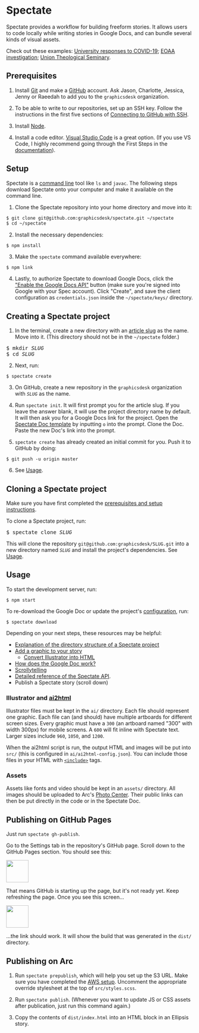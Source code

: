 # Spectate

Spectate provides a workflow for building freeform stories. It allows users to code locally while writing stories in Google Docs, and can bundle several kinds of visual assets.

Check out these examples: [University responses to COVID-19](https://www.columbiaspectator.com/news/2020/04/13/the-us-and-ivy-league-schools-were-late-to-respond-to-covid-19-data-shows-international-universities-did-better/); [EOAA investigation](https://www.columbiaspectator.com/eye-lead/2019/11/15/students-and-faculty-say-gender-based-harassment-and-discrimination-at-columbia-is-systemic-why-are-they-turning-away-from-the-system-built-to-address-it/); [Union Theological Seminary](https://github.com/graphicsdesk/uts).

## Prerequisites

1. Install [Git](https://git-scm.com/book/en/v2/Getting-Started-Installing-Git) and make a [GitHub](https://github.com) account. Ask Jason, Charlotte, Jessica, Jenny or Raeedah to add you to the `graphicsdesk` organization.

2. To be able to write to our repositories, set up an SSH key. Follow the instructions in the first five sections of [Connecting to GitHub with SSH](https://help.github.com/en/articles/connecting-to-github-with-ssh).

3. Install [Node](https://nodejs.org/en/).

4. Install a code editor. [Visual Studio Code](https://code.visualstudio.com) is a great option. (If you use VS Code, I highly recommend going through the First Steps in the [documentation](https://code.visualstudio.com/docs)).

## Setup

Spectate is a [command line](https://vgkits.org/blog/what-is-a-terminal) tool like `ls` and `javac`. The following steps download Spectate onto your computer and make it available on the command line.

1. Clone the Spectate repository into your home directory and move into it:

```sh
$ git clone git@github.com:graphicsdesk/spectate.git ~/spectate
$ cd ~/spectate
```

2. Install the necessary dependencies:

```
$ npm install
```

3. Make the `spectate` command available everywhere:

```
$ npm link
```

4. Lastly, to authorize Spectate to download Google Docs, click the ["Enable the Google Docs API"](https://developers.google.com/docs/api/quickstart/nodejs) button (make sure you're signed into Google with your Spec account). Click "Create", and save the client configuration as `credentials.json` inside the `~/spectate/keys/` directory.

## Creating a Spectate project

1. In the terminal, create a new directory with an [article slug](https://github.com/graphicsdesk/spectate/wiki/API-Documentation#slug) as the name. Move into it. (This directory should not be in the `~/spectate` folder.)

<pre>
$ mkdir <var>SLUG</var>
$ cd <var>SLUG</var>
</pre>

2. Next, run:

```
$ spectate create
```

3. On GitHub, create a new repository in the `graphicsdesk` organization with _`SLUG`_ as the name.

4. Run `spectate init`. It will first prompt you for the article slug. If you leave the answer blank, it will use the project directory name by default. It will then ask you for a Google Docs link for the project. Open the [Spectate Doc template](https://docs.google.com/document/d/1JV2fVhKWMo1MHIJqL3oq10mRSOrWPO_iRnRkmD92N5g/edit) by inputting `o` into the prompt. Clone the Doc. Paste the new Doc's link into the prompt.

5. `spectate create` has already created an initial commit for you. Push it to GitHub by doing:

```
$ git push -u origin master
```

6. See [Usage](#usage).

## Cloning a Spectate project

Make sure you have first completed the [prerequisites and setup instructions](#prerequisites).

To clone a Spectate project, run:

<pre>
$ spectate clone <var>SLUG</var>
</pre>

This will clone the repository `git@github.com:graphicsdesk/SLUG.git` into a new directory named _`SLUG`_ and install the project's dependencies. See [Usage](#usage).

## Usage

To start the development server, run:

```
$ npm start
```

To re-download the Google Doc or update the project's [configuration](https://github.com/graphicsdesk/spectate/wiki/API-Documentation#spectate-config), run:

```
$ spectate download
```

Depending on your next steps, these resources may be helpful:
* [Explanation of the directory structure of a Spectate project](https://github.com/graphicsdesk/spectate/wiki/Project-Structure)
* [Add a graphic to your story](https://github.com/graphicsdesk/spectate/wiki/Adding-a-Graphic)
  * [Convert Illustrator into HTML](#illustrator-and-ai2html)
* [How does the Google Doc work?](https://github.com/graphicsdesk/spectate/wiki/Google-Docs-and-ArchieML)
* [Scrollytelling](https://github.com/graphicsdesk/spectate/wiki/Scrollytelling)
* [Detailed reference of the Spectate API](https://github.com/graphicsdesk/spectate/wiki/API-Documentation).
* Publish a Spectate story (scroll down)

### Illustrator and [ai2html](http://ai2html.org/)

Illustrator files must be kept in the `ai/` directory. Each file should represent one graphic. Each file can (and should) have multiple artboards for different screen sizes. Every graphic must have a `300` (an artboard named "300" with width 300px) for mobile screens. A `600` will fit inline with Spectate text. Larger sizes include `960`, `1050`, and `1200`.

When the ai2html script is run, the output HTML and images will be put into `src/` (this is configured in `ai/ai2html-config.json`). You can include those files in your HTML with [`<include>`](https://github.com/posthtml/posthtml-include) tags.

### Assets

Assets like fonts and video should be kept in an `assets/` directory. All images should be uploaded to Arc's [Photo Center](https://spectator.arcpublishing.com/photo/). Their public links can then be put directly in the code or in the Spectate Doc.

## Publishing on GitHub Pages

Just run `spectate gh-publish`.

Go to the Settings tab in the repository's GitHub page. Scroll down to the GitHub Pages section. You should see this:

<img height="60px" src="https://i.imgur.com/PUywcxK.png" />

That means GitHub is starting up the page, but it's not ready yet. Keep refreshing the page. Once you see this screen…

<img height="60px" src="https://i.imgur.com/YCMCrzu.png" />

…the link should work. It will show the build that was generated in the `dist/` directory.

## Publishing on Arc

1. Run `spectate prepublish`, which will help you set up the S3 URL. Make sure you have completed the [AWS setup](https://github.com/graphicsdesk/spectate/wiki/API-Documentation#aws-setup). Uncomment the appropriate override stylesheet at the top of `src/styles.scss`.

2. Run `spectate publish`. (Whenever you want to update JS or CSS assets after publication, just run this command again.)

3. Copy the contents of `dist/index.html` into an HTML block in an Ellipsis story.
